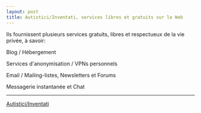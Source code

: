 ```yaml
---
layout: post
title: Autistici/Inventati, services libres et gratuits sur le Web
---
```


Ils fournissent plusieurs services gratuits, libres et respectueux de la vie privée, à savoir:

Blog / Hébergement 

Services d'anonymisation / VPNs personnels 

Email / Mailing-listes, Newsletters et Forums 

Messagerie instantanée et Chat

------

[Autistici/Inventati](http://www.inventati.org/fr/index.html)
